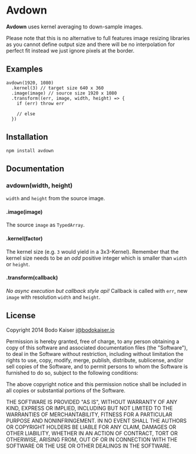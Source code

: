 # Avdown

**Avdown** uses kernel averaging to down-sample images.

Please note that this is no alternative to full features image resizing
libraries as you cannot define output size and there will be no interpolation
for perfect fit instead we just ignore pixels at the border.

## Examples

    avdown(1920, 1080)
      .kernel(3) // target size 640 x 360
      .image(image) // source size 1920 x 1080
      .transform((err, image, width, height) => {
        if (err) throw err

        // else
      })

## Installation

    npm install avdown

## Documentation

### avdown(width, height)

`width` and `height` from the source image.

#### .image(image)

The source `image` as `TypedArray`.

#### .kernel(factor)

The kernel size (e.g. `3` would yield in a 3x3-Kernel). Remember that the
kernel size needs to be an *odd* positive integer which is smaller than `width`
or `height`.

#### .transform(callback)

*No async execution but callback style api!* Callback is called with `err`,
new `image` with resolution `width` and `height`.

## License

Copyright 2014 Bodo Kaiser <i@bodokaiser.io>

Permission is hereby granted, free of charge, to any person obtaining
a copy of this software and associated documentation files (the
"Software"), to deal in the Software without restriction, including
without limitation the rights to use, copy, modify, merge, publish,
distribute, sublicense, and/or sell copies of the Software, and to
permit persons to whom the Software is furnished to do so, subject to
the following conditions:

The above copyright notice and this permission notice shall be
included in all copies or substantial portions of the Software.

THE SOFTWARE IS PROVIDED "AS IS", WITHOUT WARRANTY OF ANY KIND,
EXPRESS OR IMPLIED, INCLUDING BUT NOT LIMITED TO THE WARRANTIES OF
MERCHANTABILITY, FITNESS FOR A PARTICULAR PURPOSE AND
NONINFRINGEMENT. IN NO EVENT SHALL THE AUTHORS OR COPYRIGHT HOLDERS BE
LIABLE FOR ANY CLAIM, DAMAGES OR OTHER LIABILITY, WHETHER IN AN ACTION
OF CONTRACT, TORT OR OTHERWISE, ARISING FROM, OUT OF OR IN CONNECTION
WITH THE SOFTWARE OR THE USE OR OTHER DEALINGS IN THE SOFTWARE.

[1]: http://people.csail.mit.edu/tieu/notebook/imageproc/toivanen96.pdf
